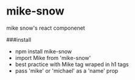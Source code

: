 # mike-snow
mike snow's react componenet

###install
- npm install mike-snow
- import Mike from 'mike-snow'
- best practice with Mike tag wraped in h1 tags
- pass 'mike' or 'michael' as a 'name' prop